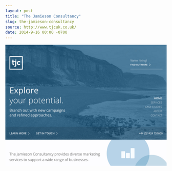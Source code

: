 ```yaml
---
layout: post 
title: "The Jamieson Consultancy"
slug: the-jamieson-consultancy
source: http://www.tjcuk.co.uk/
date: 2014-9-16 00:00 -0700
---
```


<img src="/screenshots/the-jamieson-consultancy.jpg">